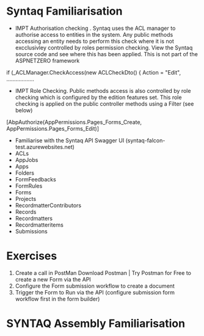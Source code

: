 # Syntaq Familiarisation
 
- IMPT Authorisation checking . Syntaq uses  the ACL manager to authorise access to entities in the system. Any public methods accessing an entity needs to perform this check where it is not excclusivley controlled by roles permission checking. View the Syntaq source code and see where this has been applied. This is not part of the ASPNETZERO framework

if (_ACLManager.CheckAccess(new ACLCheckDto() { Action = "Edit", ………………

- IMPT Role Checking. Public methods access is also controlled by role checking which is configured by the edition features set. This role checking is applied on the public controller methods using a Filter (see below)

[AbpAuthorize(AppPermissions.Pages_Forms_Create, AppPermissions.Pages_Forms_Edit)]
                                  
- Familiarise with the Syntaq API Swagger UI (syntaq-falcon-test.azurewebsites.net)
- ACLs
- AppJobs
- Apps
- Folders
- FormFeedbacks
- FormRules
- Forms
- Projects
- RecordmatterContributors
- Records
- Recordmatters
- Recordmatteritems
- Submissions

# Exercises
1.	Create a call in PostMan Download Postman | Try Postman for Free to create a new Form via the API
2.	Configure the Form submission workflow to create a document
3.	Trigger the Form to Run via the API (configure submission form workflow first in the form builder)

# SYNTAQ Assembly Familiarisation
